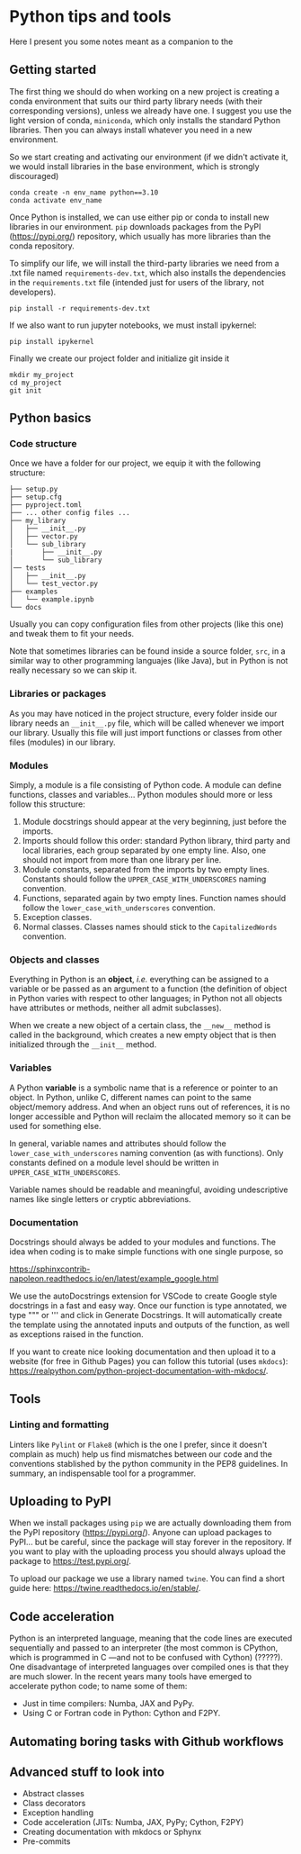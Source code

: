 # Python tips and tools

Here I present you some notes meant as a companion to the

## Getting started

The first thing we should do when working on a new project is creating a conda environment that suits our third party library needs (with their corresponding versions), unless we already have one. I suggest you use the light version of conda, `miniconda`, which only installs the standard Python libraries. Then you can always install whatever you need in a new environment.

So we start creating and activating our environment (if we didn't activate it, we would install libraries in the base environment, which is strongly discouraged)
```console
conda create -n env_name python==3.10
conda activate env_name
```

Once Python is installed, we can use either pip or conda to install new libraries in our environment. `pip` downloads packages from the PyPI (https://pypi.org/) repository, which usually has more libraries than the conda repository.


To simplify our life, we will install the third-party libraries we need from a .txt file named `requirements-dev.txt`, which also installs the dependencies in the `requirements.txt` file (intended just for users of the library, not developers).
```console
pip install -r requirements-dev.txt
```
If we also want to run jupyter notebooks, we must install ipykernel: 
```console
pip install ipykernel
```

Finally we create our project folder and initialize git inside it
```console
mkdir my_project
cd my_project
git init
```

## Python basics

### Code structure

Once we have a folder for our project, we equip it with the following structure:

``` text
├── setup.py
├── setup.cfg
├── pyproject.toml
├── ... other config files ...
├── my_library
│   ├── __init__.py
│   ├── vector.py
│   └── sub_library
|       ├── __init__.py
│       └── sub_library
│── tests
│   ├── __init__.py
│   └── test_vector.py
├── examples
│   └── example.ipynb
└── docs
```

Usually you can copy configuration files from other projects (like this one) and tweak them to fit your needs.

Note that sometimes libraries can be found inside a source folder, `src`, in a similar way to other programming languajes (like Java), but in Python is not really necessary so we can skip it.

### Libraries or packages

As you may have noticed in the project structure, every folder inside our library needs an `__init__.py` file, which will be called whenever we import our library. Usually this file will just import functions or classes from other files (modules) in our library.

### Modules

Simply, a module is a file consisting of Python code. A module can define functions, classes and variables... Python modules should more or less follow this structure:
1. Module docstrings should appear at the very beginning, just before the imports. 
2. Imports should follow this order: standard Python library, third party and local libraries, each group separated by one empty line. Also, one should not import from more than one library per line.
3. Module constants, separated from the imports by two empty lines. Constants should follow the `UPPER_CASE_WITH_UNDERSCORES` naming convention.
4. Functions, separated again by two empty lines. Function names should follow the `lower_case_with_underscores` convention.
5. Exception classes.
6. Normal classes. Classes names should stick to the `CapitalizedWords` convention.

### Objects and classes

Everything in Python is an **object**, _i.e._ everything can be assigned to a variable or be passed as an argument to a function (the definition of object in Python varies with respect to other languages; in Python not all objects have attributes or methods, neither all admit subclasses).

When we create a new object of a certain class, the `__new__` method is called in the background, which creates a new empty object that is then initialized through the `__init__` method.

### Variables

A Python **variable** is a symbolic name that is a reference or pointer to an object. In Python, unlike C, different names can point to the same object/memory address. And when an object runs out of references, it is no longer accessible and Python will reclaim the allocated memory so it can be used for something else.

In general, variable names and attributes should follow the `lower_case_with_underscores` naming convention (as with functions). Only constants defined on a module level should be written in `UPPER_CASE_WITH_UNDERSCORES`.

Variable names should be readable and meaningful, avoiding undescriptive names like single letters or cryptic abbreviations.

### Documentation

Docstrings should always be added to your modules and functions. The idea when coding is to make simple functions with one single purpose, so 

https://sphinxcontrib-napoleon.readthedocs.io/en/latest/example_google.html

We use the autoDocstrings extension for VSCode to create Google style docstrings in a fast and easy way. Once our function is type annotated, we type """ or ''' and click in Generate Docstrings. It will automatically create the template using the annotated inputs and outputs of the function, as well as exceptions raised in the function.

If you want to create nice looking documentation and then upload it to a website (for free in Github Pages) you can follow this tutorial (uses `mkdocs`): https://realpython.com/python-project-documentation-with-mkdocs/.

## Tools
### Linting and formatting

Linters like `Pylint` or `Flake8` (which is the one I prefer, since it doesn't complain as much) help us find mismatches between our code and the conventions stablished by the python community in the PEP8 guidelines. In summary, an indispensable tool for a programmer.




## Uploading to PyPI

When we install packages using `pip` we are actually downloading them from the PyPI repository (https://pypi.org/). Anyone can upload packages to PyPI... but be careful, since the package will stay forever in the repository. If you want to play with the uploading process you should always upload the package to https://test.pypi.org/.

To upload our package we use a library named `twine`. You can find a short guide here: https://twine.readthedocs.io/en/stable/.


## Code acceleration

Python is an interpreted language, meaning that the code lines are executed sequentially and passed to an interpreter (the most common is CPython, which is programmed in C —and not to be confused with Cython) (?????). One disadvantage of interpreted languages over compiled ones is that they are much slower. In the recent years many tools have emerged to accelerate python code; to name some of them:
- Just in time compilers: Numba, JAX and PyPy.
- Using C or Fortran code in Python: Cython and F2PY.

## Automating boring tasks with Github workflows


## Advanced stuff to look into
- Abstract classes
- Class decorators
- Exception handling
- Code acceleration (JITs: Numba, JAX, PyPy; Cython, F2PY)
- Creating documentation with mkdocs or Sphynx
- Pre-commits